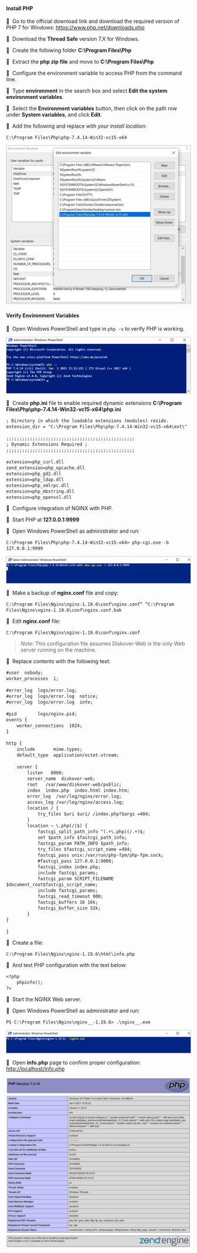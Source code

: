 #### Install PHP

🔴 &nbsp;Go to the official download link and download the required version of PHP 7 for Windows: <a href=“https://www.php.net/downloads.php”>https://www.php.net/downloads.php</a>

🔴 &nbsp;Download the **Thread Safe** version 7.X for Windows.

🔴 &nbsp;Create the following folder **C:\Program Files\Php**

🔴 &nbsp;Extract the **php zip file** and move to **C:\Program Files\Php**

🔴 &nbsp;Configure the environment variable to access PHP from the command line.

🔴 &nbsp;Type **environment** in the search box and select **Edit the system environment variables**.

🔴 &nbsp;Select the **Environment variables** button, then click on the path row under **System variables**, and click **Edit**.

🔴 &nbsp;Add the following and replace with *your install location*:
```
C:\Program Files\Php\php-7.4.14-Win32-vc15-x64
```

![Image: Install PHP](images/image_diskover_web_install_for_windows_replace_php_install_location.png)

#### Verify Environment Variables

🔴 &nbsp;Open Windows PowerShell and type in `php -v` to verify PHP is working.

![Image: Confirm PHP is Working](images/image_diskover_web_install_for_windows_verify_php_working.png)

🔴 &nbsp;Create **php.ini** file to enable required dynamic extensions **C:\Program Files\Php\php-7.4.14-Win32-vc15-x64\php.ini**
```
; Directory in which the loadable extensions (modules) reside.
extension_dir = "C:\Program Files\Php\php-7.4.14-Win32-vc15-x64\ext\"

;;;;;;;;;;;;;;;;;;;;;;;;;;;;;;;;;;;;;;;;;;;;;;;;;
; Dynamic Extensions Required ;
;;;;;;;;;;;;;;;;;;;;;;;;;;;;;;;;;;;;;;;;;;;;;;;;;

extension=php_curl.dll
zend_extension=php_opcache.dll
extension=php_gd2.dll
extension=php_ldap.dll
extension=php_xmlrpc.dll
extension=php_mbstring.dll
extension=php_openssl.dll
```

🔴 &nbsp;Configure integration of NGINX with PHP.

🔴 &nbsp;Start PHP at **127.0.0.1:9999**

🔴 &nbsp;Open Windows PowerShell as administrator and run:
```
C:\Program Files\Php\php-7.4.14-Win32-vc15-x64> php-cgi.exe -b 127.0.0.1:9999
```

![Image: NGINX and PHP Integration Configuration](images/image_diskover_web_install_for_windows_nginx_php_integration.png)

🔴 &nbsp;Make a backup of **nginx.conf** file and copy:
```
C:\Program Files\Nginx\nginx-1.19.6\conf\nginx.conf” “C:\Program Files\Nginx\nginx-1.19.6\conf\nginx.conf.bak
```

🔴 &nbsp;Edit **nginx.conf** file:
```
C:\Program Files\Nginx\nginx-1.19.6\conf\nginx.conf
```

>*Note:* This configuration file assumes Diskover-Web is the only Web server running on the machine.

🔴 &nbsp;Replace contents with the following text:
```
#user  nobody;
worker_processes  1;

#error_log  logs/error.log;
#error_log  logs/error.log  notice;
#error_log  logs/error.log  info;

#pid        logs/nginx.pid;
events {
    worker_connections  1024;
}

http {
    include       mime.types;
    default_type  application/octet-stream;

    server {
        listen   8000;
        server_name  diskover-web;
        root   /var/www/diskover-web/public;
        index  index.php  index.html index.htm;
        error_log  /var/log/nginx/error.log;
        access_log /var/log/nginx/access.log;
        location / {
            try_files $uri $uri/ /index.php?$args =404;
        }
        location ~ \.php(/|$) {
            fastcgi_split_path_info ^(.+\.php)(/.+)$;
            set $path_info $fastcgi_path_info;
            fastcgi_param PATH_INFO $path_info;
            try_files $fastcgi_script_name =404;
            fastcgi_pass unix:/var/run/php-fpm/php-fpm.sock;
            #fastcgi_pass 127.0.0.1:9000;
            fastcgi_index index.php;
            include fastcgi_params;
            fastcgi_param SCRIPT_FILENAME $document_root$fastcgi_script_name;
            include fastcgi_params;
            fastcgi_read_timeout 900;
            fastcgi_buffers 16 16k;
            fastcgi_buffer_size 32k;
        }
}

}
```

🔴 &nbsp;Create a file:
```
C:\Program Files\Nginx\nginx-1.19.6\html\info.php
```

🔴 &nbsp;And test PHP configuration with the text below:
```
<?php
    phpinfo();
?>
```

🔴 &nbsp;Start the NGINX Web server.

🔴 &nbsp;Open Windows PowerShell as administrator and run:
```
PS C:\Program Files\Nginx\nginx__-1.19.6> .\nginx__.exe
```

![Image: Start NGINX Web Server](images/image_diskover_web_install_for_windows_run_nginx_exe_from_powershell.png)

🔴 &nbsp;Open **info.php** page to confirm proper configuration: <a href=“http://localhost/info.php”>http://localhost/info.php</a>

![Image: Verify PHP Configuration](images/image_diskover_web_install_for_windows_verify_php_config.png)
